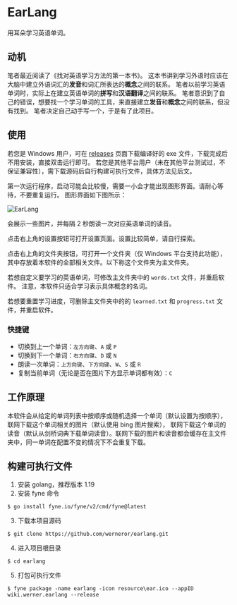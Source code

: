 # EarLang

用耳朵学习英语单词。

## 动机

笔者最近阅读了《找对英语学习方法的第一本书》。
这本书讲到学习外语时应该在大脑中建立外语词汇的**发音**和词汇所表达的**概念**之间的联系。
笔者以前学习英语单词时，实际上在建立英语单词的**拼写**和**汉语翻译**之间的联系。
笔者意识到了自己的错误，想要找一个学习单词的工具，来直接建立**发音**和**概念**之间的联系，但没有找到。
笔者决定自己动手写一个，于是有了此项目。

## 使用

若您是 Windows 用户，可在 [releases](https://github.com/werneror/earlang/releases) 页面下载编译好的 exe
文件，下载完成后不用安装，直接双击运行即可。
若您是其他平台用户（未在其他平台测试过，不保证兼容性），需下载源码后自行构建可执行文件，具体方法见后文。

第一次运行程序，启动可能会比较慢，需要一小会才能出现图形界面。请耐心等待，不要重复运行。 图形界面如下图所示：

![EarLang](https://user-images.githubusercontent.com/16622293/202831416-4eac3cef-c416-4c2c-aec7-2dbd4ff37cae.png)

会展示一些图片，并每隔 2 秒朗读一次对应英语单词的读音。

点击右上角的设置按钮可打开设置页面。设置比较简单，请自行探索。

点击右上角的文件夹按钮，可打开一个文件夹（仅 Windows 平台支持此功能），其中存放着本软件的全部相关文件。以下称这个文件夹为主文件夹。

若想自定义要学习的英语单词，可修改主文件夹中的 `words.txt` 文件，并重启软件。
注意，本软件只适合学习表示具体概念的名词。

若想要重置学习进度，可删除主文件夹中的的 `learned.txt` 和 `progress.txt` 文件，并重启软件。

### 快捷键

- 切换到上一个单词：`左方向键`、`A` 或 `P`
- 切换到下一个单词：`右方向键`、`D` 或 `N`
- 朗读一次单词：`上方向键`、`下方向键`、`W`、`S` 或 `R`
- 复制当前单词（无论是否在图片下方显示单词都有效）：`C`

## 工作原理

本软件会从给定的单词列表中按顺序或随机选择一个单词（默认设置为按顺序），联网下载这个单词相关的图片（默认使用 bing 图片搜索），
联网下载这个单词的读音（默认从剑桥词典下载单词读音）。联网下载的图片和读音都会缓存在主文件夹中，同一单词在配置不变的情况下不会重复下载。

## 构建可执行文件

1. 安装 golang，推荐版本 1.19
2. 安装 fyne 命令

```
$ go install fyne.io/fyne/v2/cmd/fyne@latest
```

3. 下载本项目源码

```
$ git clone https://github.com/werneror/earlang.git
```

4. 进入项目根目录

```
$ cd earlang
```

5. 打包可执行文件

```
$ fyne package -name earlang -icon resource\ear.ico --appID wiki.werner.earlang --release
```
